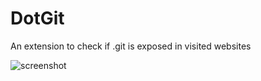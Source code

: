 # DotGit
An extension to check if .git is exposed in visited websites

![screenshot](https://i.imgur.com/5uuxc3x.png)

